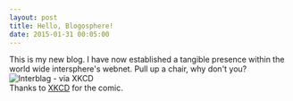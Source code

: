 ```yaml
---
layout: post
title: Hello, Blogosphere!
date: 2015-01-31 00:05:00
---
```


This is my new blog. I have now established a tangible presence within the world wide intersphere's webnet. Pull up a chair, why don't you?  
![Interblag - via XKCD](https://sslimgs.xkcd.com/comics/interblag.png)  
Thanks to [XKCD](https://www.xkcd.com) for the comic.